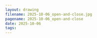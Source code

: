 ```yaml
---
layout: drawing
filename: 2025-10-06_open-and-close.jpg
pagename: 2025-10-06_open-and-close
date: 2025-10-06
tags:
---
```

